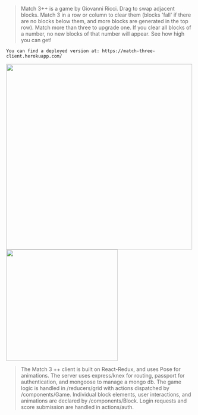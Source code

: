 

	
> Match 3++ is a game by Giovanni Ricci. Drag to swap adjacent blocks. Match 3 in a row or column to clear them (blocks 'fall' if there are no blocks below them, and more blocks are generated in the top row). Match more than three to upgrade one. If you clear all blocks of a number, no new blocks of that number will appear. See how high you can get!

	You can find a deployed version at: https://match-three-client.herokuapp.com/



<img src="http://i30.photobucket.com/albums/c320/mormagli/Screenshot%20from%202018-07-13%2009-39-48.png" width="500px" display="inline-block"/>

<img src="http://i30.photobucket.com/albums/c320/mormagli/Screenshot%20from%202018-07-13%2009-40-57.png" width="300px" display="inline-block"/>


> The Match 3 ++ client is built on React-Redux, and uses Pose for animations. The server uses express/knex for routing, passport for authentication, and mongoose to manage a mongo db. The game logic is handled in /reducers/grid with actions dispatched by /components/Game. Individual block elements, user interactions, and animations are declared by /components/Block. Login requests and score submission are handled in actions/auth.
